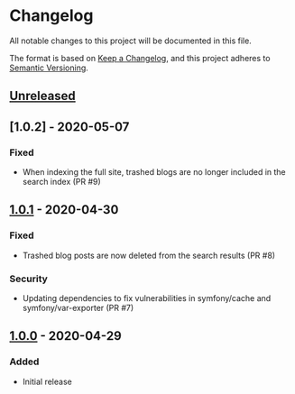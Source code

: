 # Changelog
All notable changes to this project will be documented in this file.

The format is based on [Keep a Changelog](https://keepachangelog.com/en/1.0.0/),
and this project adheres to [Semantic Versioning](https://semver.org/spec/v2.0.0.html).

## [Unreleased]

## [1.0.2] - 2020-05-07
### Fixed
- When indexing the full site, trashed blogs are no longer included in the search index (PR #9)

## [1.0.1] - 2020-04-30
### Fixed
- Trashed blog posts are now deleted from the search results (PR #8)

### Security
- Updating dependencies to fix vulnerabilities in symfony/cache and symfony/var-exporter (PR #7)

## [1.0.0] - 2020-04-29
### Added
- Initial release

[Unreleased]: https://github.com/uoe-dlam/wp-solr/compare/v1.0.1...HEAD
[1.0.1]: https://github.com/uoe-dlam/wp-solr/compare/v1.0.0...v1.0.1
[1.0.0]: https://github.com/uoe-dlam/wp-solr/releases/tag/v1.0.0

